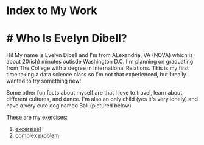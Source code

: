 # Index to My Work 

# # Who Is Evelyn Dibell?
Hi! My name is Evelyn Dibell and I'm from ALexandria, VA (NOVA) which is about 20(ish) minutes outisde Washington D.C. I'm planning on graduating from The College with a degree in International Relations. This is my first time taking a data science class so I'm not that experienced, but I really wanted to try something new!

Some other fun facts about myself are that I love to travel, learn about different cultures, and dance. I'm also an only child (yes it's very lonely) and have a very cute dog named Bali (pictured below). 



These are my exercises: 
1. [excersise1](Practice1.md)
2. [complex problem](complexexercise.md)
